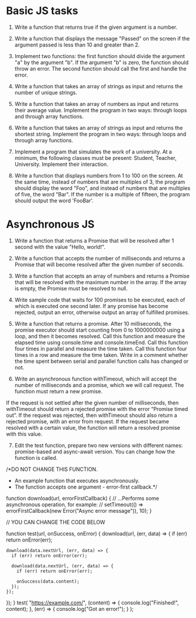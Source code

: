 # Basic JS tasks

1. Write a function that returns true if the given argument is a number.

2. Write a function that displays the message "Passed" on the screen if the argument passed is less than 10 and greater than 2.

3. Implement two functions: the first function should divide the argument "a" by the argument "b". If the argument "b" is zero, the function should throw an error. The second function should call the first and handle the error.

4. Write a function that takes an array of strings as input and returns the number of unique strings.

5. Write a function that takes an array of numbers as input and returns their average value. Implement the program in two ways: through loops and through array functions.

6. Write a function that takes an array of strings as input and returns the shortest string. Implement the program in two ways: through loops and through array functions.

7. Implement a program that simulates the work of a university. At a minimum, the following classes must be present: Student, Teacher, University. Implement their interaction.

8. Write a function that displays numbers from 1 to 100 on the screen. At the same time, instead of numbers that are multiples of 3, the program should display the word "Foo", and instead of numbers that are multiples of five, the word "Bar". If the number is a multiple of fifteen, the program should output the word 'FooBar'.

# Asynchronous JS

1. Write a function that returns a Promise that will be resolved after 1 second with the value "Hello, world!".

2. Write a function that accepts the number of milliseconds and returns a Promise that will become resolved after the given number of seconds.

3. Write a function that accepts an array of numbers and returns a Promise that will be resolved with the maximum number in the array. If the array is empty, the Promise must be resolved to null.

4. Write sample code that waits for 100 promises to be executed, each of which is executed one second later. If any promise has become rejected, output an error, otherwise output an array of fulfilled promises.

5. Write a function that returns a promise. After 10 milliseconds, the promise executor should start counting from 0 to 1000000000 using a loop, and then it becomes resolved. Call this function and measure the elapsed time using console.time and console.timeEnd. Call this function four times in parallel and measure the time taken. Call this function four times in a row and measure the time taken. Write in a comment whether the time spent between serial and parallel function calls has changed or not.

6. Write an asynchronous function withTimeout, which will accept the number of milliseconds and a promise, which we will call request. The function must return a new promise.

If the request is not settled after the given number of milliseconds, then withTimeout should return a rejected promise with the error “Promise timed out”.
If the request was rejected, then withTimeout should also return a rejected promise, with an error from request.
If the request became resolved with a certain value, the function will return a resolved promise with this value.

7. Edit the test function, prepare two new versions with different names: promise-based and async-await version. You can change how the function is called.

/\*DO NOT CHANGE THIS FUNCTION.

- An example function that executes asynchronously.
- The function accepts one argument - error-first callback.\*/

function download(url, errorFirstCallback) {
// ...Performs some asynchronous operation, for example:
// setTimeout(() => errorFirstCallback(new Error("Async error message")), 10);
}

// YOU CAN CHANGE THE CODE BELOW 

function test(url, onSuccess, onError) {
download(url, (err, data) => {
if (err) return onError(err);

    download(data.nextUrl, (err, data) => {
      if (err) return onError(err);

      download(data.nextUrl, (err, data) => {
        if (err) return onError(err);

        onSuccess(data.content);
      });
    });

});
}
test(
"https://example.com/",
(content) => {
console.log("Finished!", content);
},
(err) => {
console.log("Got an error!");
}
);
